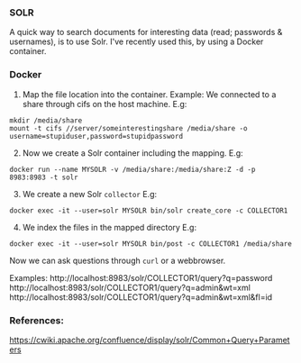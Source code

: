 ### SOLR
A quick way to search documents for interesting data (read; passwords & usernames), is to use Solr. I've recently used this, by using a Docker container.

### Docker
1. Map the file location into the container. Example: We connected to a share through cifs on the host machine.
E.g:
```shell
mkdir /media/share
mount -t cifs //server/someinterestingshare /media/share -o username=stupiduser,password=stupidpassword
```

2. Now we create a Solr container including the mapping.
E.g:
```shell
docker run --name MYSOLR -v /media/share:/media/share:Z -d -p 8983:8983 -t solr 
```

3. We create a new Solr `collector`
E.g:
```shell
docker exec -it --user=solr MYSOLR bin/solr create_core -c COLLECTOR1 
```

4. We index the files in the mapped directory
E.g:
```shell
docker exec -it --user=solr MYSOLR bin/post -c COLLECTOR1 /media/share
```

Now we can ask questions through `curl` or a webbrowser.

Examples:
http://localhost:8983/solr/COLLECTOR1/query?q=password
http://localhost:8983/solr/COLLECTOR1/query?q=admin&wt=xml
http://localhost:8983/solr/COLLECTOR1/query?q=admin&wt=xml&fl=id


### References:
https://cwiki.apache.org/confluence/display/solr/Common+Query+Parameters